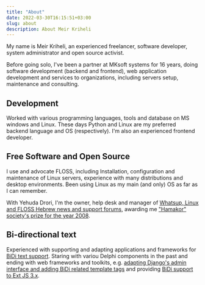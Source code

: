 ```yaml
---
title: "About"
date: 2022-03-30T16:15:51+03:00
slug: about
description: About Meir Kriheli
---
```


My name is Meir Kriheli, an experienced freelancer, software developer, system
administrator and open source activist.

Before going solo, I've been a partner at MKsoft systems for 16 years, doing 
software development (backend and frontend), web application development and 
services to organizations, including servers setup, maintenance and consulting.

Development
-----------

Worked with various programming languages, tools and database on MS windows and
Linux. These days Python and Linux are my preferred backend language and OS
(respectively). I'm also an experienced frontend developer.

Free Software and Open Source
-----------------------------

I use and advocate FLOSS, including Installation, configuration and maintenance
of Linux servers, experience with many distributions and desktop environments.
Been using Linux as my main (and only) OS as far as I can remember.

With Yehuda Drori, I'm the owner, help desk and manager of
[Whatsup, Linux and FLOSS Hebrew news and support forums](https://whatsup.org.il),
awarding me ["Hamakor" society's prize for the year 2008](http://wiki.hamakor.org.il/index.php/%D7%A4%D7%A8%D7%A1_%D7%94%D7%9E%D7%A7%D7%95%D7%A8#.D7.AA.D7.A8.D7.95.D7.9E.D7.94_.D7.9C.D7.A7.D7.95.D7.93_.D7.94.D7.A4.D7.AA.D7.95.D7.97_.D7.95.D7.94.D7.AA.D7.9B.D7.A0.D7.94_.D7.94.D7.97.D7.95.D7.A4.D7.A9.D7.99.D7.AA_.D7.91.D7.90.D7.A8.D7.A5).

Bi-directional text
-------------------

Experienced with supporting and adapting applications and frameworks for
[BiDi text support](http://en.wikipedia.org/wiki/Bi-directional_text). 
Staring with variou Delphi components in the past and ending with web
frameworks and toolkits, e.g.
[adapting Django's admin interface and adding BiDi related template tags](https://whatsup.org.il/article/5257)
and providing [BiDi support to Ext JS 3.x](https://github.com/MeirKriheli/ExtJS-RTL).
